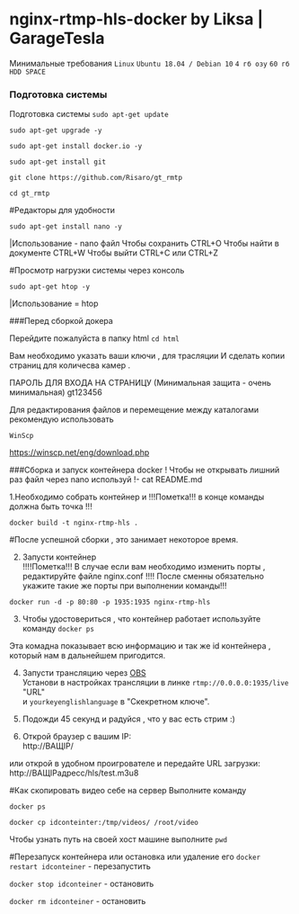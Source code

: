 # nginx-rtmp-hls-docker by Liksa | GarageTesla

Минимальные требования 
`` Linux ``
`` Ubuntu 18.04 / Debian 10 ``
`` 4 гб озу ``
`` 60 гб HDD SPACE ``

### Подготовка системы


Подготовка системы 
``sudo apt-get update``

``sudo apt-get upgrade -y``

``sudo apt-get install docker.io -y``

``sudo apt-get install git``

``git clone https://github.com/Risaro/gt_rmtp``

``cd gt_rmtp``

#Редакторы для удобности

```sudo apt-get install nano -y```

|Использование - nano файл 
Чтобы сохранить CTRL+O
Чтобы найти в документе CTRL+W
Чтобы выйти CTRL+C или CTRL+Z 

#Просмотр нагрузки системы через консоль

``sudo apt-get htop -y``

|Использование = htop



###Перед сборкой докера 

Перейдите пожалуйста в папку html 
``cd html``

Вам необходимо указать ваши ключи , для трасляции
И сделать копии страниц для количесва камер .

ПАРОЛЬ ДЛЯ ВХОДА НА СТРАНИЦУ (Минимальная защита - очень минимальная)
gt123456

Для редактирования файлов и перемещение между каталогами рекомендую использовать

``WinScp``

https://winscp.net/eng/download.php


###Сборка и запуск контейнера docker
! Чтобы не открывать лишний раз файл через nano используй !-  cat README.md

1.Необходимо собрать контейнер и
!!!Пометка!!! в конце команды должна быть точка !!!
  
``docker build -t nginx-rtmp-hls .``


#После успешной сборки , это занимает некоторое время.


2. Запусти контейнер  
!!!!Пометка!!! В случае если вам необходимо изменить порты , редактируйте файле nginx.conf 
!!!! После сменны обязательно укажите такие же порты при выполнении команды!!!

``docker run -d -p 80:80 -p 1935:1935 nginx-rtmp-hls``

3. Чтобы удостовериться , что контейнер работает используйте команду 
``docker ps``

Эта комадна показывает всю информацию и так же id контейнера , который нам в дальнейшем пригодится. 


4. Запусти трансляцию через  [OBS](https://obsproject.com)  
Установи в настройках трансляции в линке 
``rtmp://0.0.0.0:1935/live`` 
"URL"  
и ``yourkeyenglishlanguage`` в "Скекретном ключе".

5. Подожди 45 секунд и радуйся , что у вас есть стрим :)

6. Открой браузер с вашим IP:  
http://ВАЩIP/

или открой в удобном проигрователе и передайте URL загрузки:  
http://ВАЩIPадресс/hls/test.m3u8

#Как скопировать видео себе на сервер
Выполните команду

``docker ps`` 

``docker cp idconteinter:/tmp/videos/ /root/video``

Чтобы узнать путь на своей хост машине выполните 
``pwd``

#Перезапуск контейнера или остановка или удаление его
``docker restart idconteiner`` - перезапустить

``docker stop idconteiner`` - остановить

``docker rm idconteiner`` - остановить



